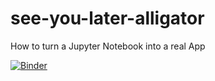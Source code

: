 # see-you-later-alligator
How to turn a Jupyter Notebook into a real App

[![Binder](https://mybinder.org/badge_logo.svg)](https://mybinder.org/v2/gh/gloriamacia/see-you-later-alligator/HEAD?urlpath=%2Fvoila%2Frender%2FCrocodile_vs_Alligator_App.ipynb)
